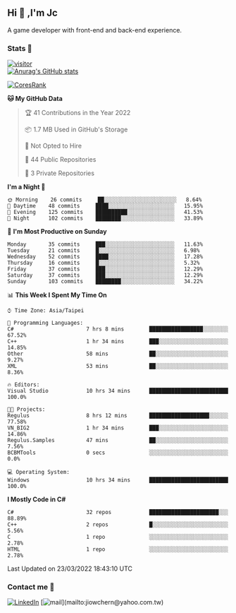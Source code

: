 ## Hi 👋 ,I'm Jc  

A game developer with front-end and back-end experience.  

### Stats  📝
[![visitor](https://visitor-badge.glitch.me/badge?page_id=jiowchern.jiowchern&style=flat-square&color=0088cc)](https://visitor-badge.glitch.me/badge?page_id=jiowchern.jiowchern&style=flat-square&color=0088cc)  
[![Anurag's GitHub stats](https://github-readme-stats.vercel.app/api?username=jiowchern&count_private=true&&show_icons=true)](https://github.com/anuraghazra/github-readme-stats)  
<!-- [![trophy](https://github-profile-trophy.vercel.app/?username=jiowchern)](https://github.com/ryo-ma/github-profile-trophy)   -->
[![CoresRank](https://cr-ss-service.azurewebsites.net/api/ScreenShot?widget=summary&username=jiowchern)](https://cr-ss-service.azurewebsites.net/api/ScreenShot?widget=summary&username=jiowchern)


<!--START_SECTION:waka-->
**🐱 My GitHub Data** 

> 🏆 41 Contributions in the Year 2022
 > 
> 📦 1.7 MB Used in GitHub's Storage 
 > 
> 🚫 Not Opted to Hire
 > 
> 📜 44 Public Repositories 
 > 
> 🔑 3 Private Repositories  
 > 
**I'm a Night 🦉** 

```text
🌞 Morning    26 commits     ██░░░░░░░░░░░░░░░░░░░░░░░   8.64% 
🌆 Daytime    48 commits     ████░░░░░░░░░░░░░░░░░░░░░   15.95% 
🌃 Evening    125 commits    ██████████░░░░░░░░░░░░░░░   41.53% 
🌙 Night      102 commits    ████████░░░░░░░░░░░░░░░░░   33.89%

```
📅 **I'm Most Productive on Sunday** 

```text
Monday       35 commits     ███░░░░░░░░░░░░░░░░░░░░░░   11.63% 
Tuesday      21 commits     █░░░░░░░░░░░░░░░░░░░░░░░░   6.98% 
Wednesday    52 commits     ████░░░░░░░░░░░░░░░░░░░░░   17.28% 
Thursday     16 commits     █░░░░░░░░░░░░░░░░░░░░░░░░   5.32% 
Friday       37 commits     ███░░░░░░░░░░░░░░░░░░░░░░   12.29% 
Saturday     37 commits     ███░░░░░░░░░░░░░░░░░░░░░░   12.29% 
Sunday       103 commits    ████████░░░░░░░░░░░░░░░░░   34.22%

```


📊 **This Week I Spent My Time On** 

```text
⌚︎ Time Zone: Asia/Taipei

💬 Programming Languages: 
C#                       7 hrs 8 mins        █████████████████░░░░░░░░   67.52% 
C++                      1 hr 34 mins        ███░░░░░░░░░░░░░░░░░░░░░░   14.85% 
Other                    58 mins             ██░░░░░░░░░░░░░░░░░░░░░░░   9.27% 
XML                      53 mins             ██░░░░░░░░░░░░░░░░░░░░░░░   8.36%

🔥 Editors: 
Visual Studio            10 hrs 34 mins      █████████████████████████   100.0%

🐱‍💻 Projects: 
Regulus                  8 hrs 12 mins       ███████████████████░░░░░░   77.58% 
VN_BIG2                  1 hr 34 mins        ███░░░░░░░░░░░░░░░░░░░░░░   14.86% 
Regulus.Samples          47 mins             ██░░░░░░░░░░░░░░░░░░░░░░░   7.56% 
BCBMTools                0 secs              ░░░░░░░░░░░░░░░░░░░░░░░░░   0.0%

💻 Operating System: 
Windows                  10 hrs 34 mins      █████████████████████████   100.0%

```

**I Mostly Code in C#** 

```text
C#                       32 repos            ██████████████████████░░░   88.89% 
C++                      2 repos             █░░░░░░░░░░░░░░░░░░░░░░░░   5.56% 
C                        1 repo              ░░░░░░░░░░░░░░░░░░░░░░░░░   2.78% 
HTML                     1 repo              ░░░░░░░░░░░░░░░░░░░░░░░░░   2.78%

```



 Last Updated on 23/03/2022 18:43:10 UTC
<!--END_SECTION:waka-->



### Contact me 💬
[![LinkedIn](https://img.shields.io/badge/-JiowchernChen-0077B5?style==flat-square&logo=LinkedIn&logoColor=white)](https://www.linkedin.com/in/jiowchern-chen-4aaa90b7/) [![mail](https://img.shields.io/badge/-jiowchern%40yahoo.com.tw-blueviolet?style=flat-square&logo=yahoo!)](mailto:jiowchern@yahoo.com.tw)    

<!-- [![Linkedin Badge](https://img.shields.io/badge/-LinkedIn-blue?style=flat-square&logo=Linkedin&logoColor=white&link=https://www.linkedin.com/in/jiowchern-chen-4aaa90b7/)](https://www.linkedin.com/in/jiowchern-chen-4aaa90b7/) -->


<!--
**jiowchern/jiowchern** is a ✨ _special_ ✨ repository because its `README.md` (this file) appears on your GitHub profile.

Here are some ideas to get you started:

- 🔭 I’m currently working on ...
- 🌱 I’m currently learning ...
- 👯 I’m looking to collaborate on ...
- 🤔 I’m looking for help with ...
- 💬 Ask me about ...
- 📫 How to reach me: ...
- 😄 Pronouns: ...
- ⚡ Fun fact: ...
-->
